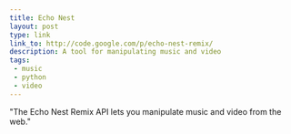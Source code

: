 ```yaml
---
title: Echo Nest
layout: post
type: link
link_to: http://code.google.com/p/echo-nest-remix/
description: A tool for manipulating music and video
tags:
 - music
 - python
 - video
---
```

"The Echo Nest Remix API lets you manipulate music and video from the web."